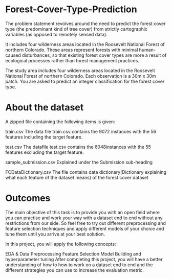 # Forest-Cover-Type-Prediction
The problem statement revolves around the need to predict the forest cover type (the predominant kind of tree cover) from strictly cartographic variables (as opposed to remotely sensed data).

It includes four wilderness areas located in the Roosevelt National Forest of northern Colorado. These areas represent forests with minimal human-caused disturbances, so that existing forest cover types are more a result of ecological processes rather than forest management practices.

The study area includes four wilderness areas located in the Roosevelt National Forest of northern Colorado. Each observation is a 30m x 30m patch. You are asked to predict an integer classification for the forest cover type.

# About the dataset
A zipped file containing the following items is given:

train.csv
The data file train.csv contains the 9072 instances with the 56 features including the target feature.

test.csv
The datafile test.csv contains the 6048instances with the 55 features excluding the target feature.

sample_submission.csv
Explained under the Submission sub-heading

FCDataDictionary.csv
The file contains data dictionary(Dictionary explaining what each feature of the dataset means) of the forest cover dataset

# Outcomes
The main objective of this task is to provide you with an open field where you can practise and work your way with a dataset end to end without any restrictions from our side. So feel free to try out different preprocessing and feature selection techniques and apply different models of your choice and tune them until you arrive at your best solution.

In this project, you will apply the following concepts:

EDA & Data Preprocessing
Feature Selection
Model Building and hyperparameter tuning
After completing this project, you will have a better understanding of how to how to work on a dataset end to end and the different strategies you can use to increase the evaluation metric.
